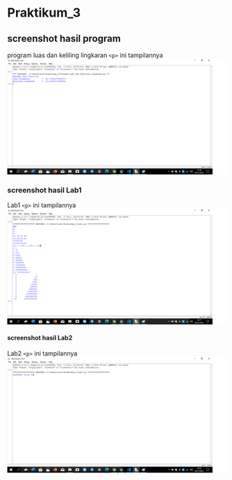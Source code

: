 # Praktikum_3
## screenshot hasil program
program luas dan keliling lingkaran `<p>`
ini tampilannya
![Gambar 1](screenshots/screenshot.png)

### screenshot hasil Lab1
Lab1 `<p>`
ini tampilannya
![Gambar 2](screenshots/lab1.png)

#### screenshot hasil Lab2
Lab2 `<p>`
ini tampilannya
![Gambar 3](screenshots/lab2.png)